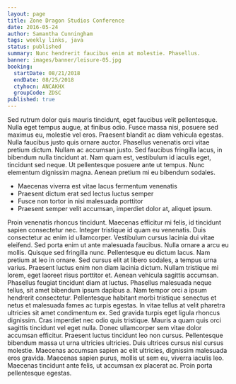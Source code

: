 ```yaml
---
layout: page
title: Zone Dragon Studios Conference
date: 2016-05-24
author: Samantha Cunningham
tags: weekly links, java
status: published
summary: Nunc hendrerit faucibus enim at molestie. Phasellus.
banner: images/banner/leisure-05.jpg
booking:
  startDate: 08/21/2018
  endDate: 08/25/2018
  ctyhocn: ANCAKHX
  groupCode: ZDSC
published: true
---
```

Sed rutrum dolor quis mauris tincidunt, eget faucibus velit pellentesque. Nulla eget tempus augue, at finibus odio. Fusce massa nisi, posuere sed maximus eu, molestie vel eros. Praesent blandit ac diam vehicula egestas. Nulla faucibus justo quis ornare auctor. Phasellus venenatis orci vitae pretium dictum. Nullam ac accumsan justo. Sed faucibus fringilla lacus, in bibendum nulla tincidunt at. Nam quam est, vestibulum id iaculis eget, tincidunt sed neque. Ut pellentesque posuere ante ut tempus. Nunc elementum dignissim magna. Aenean pretium mi eu bibendum sodales.

* Maecenas viverra est vitae lacus fermentum venenatis
* Praesent dictum erat sed lectus luctus semper
* Fusce non tortor in nisi malesuada porttitor
* Praesent semper velit accumsan, imperdiet dolor at, aliquet ipsum.

Proin venenatis rhoncus tincidunt. Maecenas efficitur mi felis, id tincidunt sapien consectetur nec. Integer tristique id quam eu venenatis. Duis consectetur ac enim id ullamcorper. Vestibulum cursus lacinia dui vitae eleifend. Sed porta enim ut ante malesuada faucibus. Nulla ornare a arcu eu mollis. Quisque sed fringilla nunc. Pellentesque eu dictum lacus. Nam pretium at leo in ornare. Sed cursus elit at libero sodales, a tempus urna varius. Praesent luctus enim non diam lacinia dictum. Nullam tristique mi lorem, eget laoreet risus porttitor et. Aenean vehicula sagittis accumsan. Phasellus feugiat tincidunt diam at luctus. Phasellus malesuada neque tellus, sit amet bibendum ipsum dapibus a.
Nam tempor orci a ipsum hendrerit consectetur. Pellentesque habitant morbi tristique senectus et netus et malesuada fames ac turpis egestas. In vitae tellus at velit pharetra ultricies sit amet condimentum ex. Sed gravida turpis eget ligula rhoncus dignissim. Cras imperdiet nec odio quis tristique. Mauris a quam quis orci sagittis tincidunt vel eget nulla. Donec ullamcorper sem vitae dolor accumsan efficitur. Praesent luctus tincidunt leo non cursus. Pellentesque bibendum massa ut urna ultricies ultricies. Duis ultrices cursus nisl cursus molestie. Maecenas accumsan sapien ac elit ultricies, dignissim malesuada eros gravida. Maecenas sapien purus, mollis ut sem eu, viverra iaculis leo. Maecenas tincidunt ante felis, ut accumsan ex placerat ac. Proin porta pellentesque egestas.
